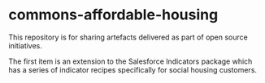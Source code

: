 # commons-affordable-housing
This repository is for sharing artefacts delivered as part of open source initiatives.

The first item is an extension to the Salesforce Indicators package which has a series of indicator recipes specifically for social housing customers. 
